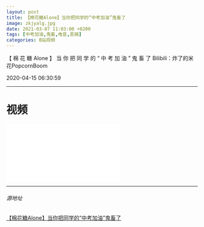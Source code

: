 ```yaml
---
layout: post
title: 【棉花糖Alone】当你把同学的“中考加油”鬼畜了
image: zkjyalg.jpg
date: 2021-03-07 11:03:00 +0200
tags: [中考加油,鬼畜,电音,恶搞]
categories: B站视频
---
```

【 棉 花 糖 Alone 】 当 你 把 同 学 的 “ 中 考 加 油 ” 鬼 畜 了
Bilibili：炸了的米花PopcornBoom

2020-04-15 06:30:59

***
# 视频

<iframe src="//player.bilibili.com/player.html?aid=925344324&bvid=BV13T4y1V7De&cid=178312878&page=1" scrolling="no" border="0" frameborder="no" framespacing="0" allowfullscreen="true"> </iframe>

---
###### 源地址
[【棉花糖Alone】当你把同学的“中考加油”鬼畜了](https://www.bilibili.com/video/BV13T4y1V7De/)